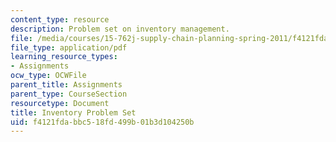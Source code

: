 ```yaml
---
content_type: resource
description: Problem set on inventory management.
file: /media/courses/15-762j-supply-chain-planning-spring-2011/f4121fdabbc518fd499b01b3d104250b_MIT15_762JS11_assn01.pdf
file_type: application/pdf
learning_resource_types:
- Assignments
ocw_type: OCWFile
parent_title: Assignments
parent_type: CourseSection
resourcetype: Document
title: Inventory Problem Set
uid: f4121fda-bbc5-18fd-499b-01b3d104250b
---
```

